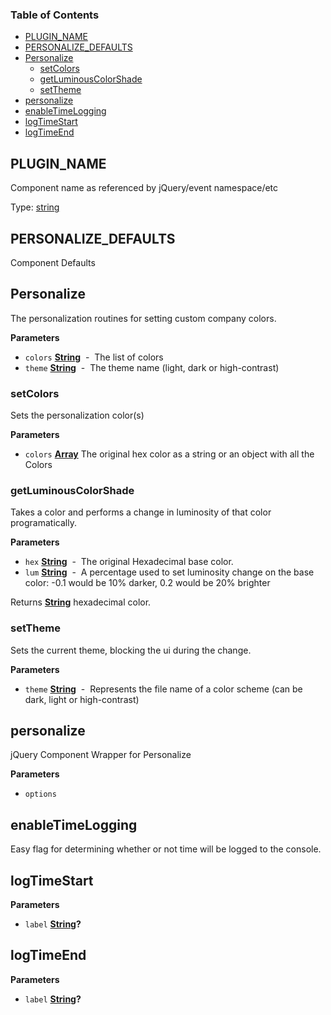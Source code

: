 <!-- Generated by documentation.js. Update this documentation by updating the source code. -->

### Table of Contents

-   [PLUGIN_NAME](#plugin_name)
-   [PERSONALIZE_DEFAULTS](#personalize_defaults)
-   [Personalize](#personalize)
    -   [setColors](#setcolors)
    -   [getLuminousColorShade](#getluminouscolorshade)
    -   [setTheme](#settheme)
-   [personalize](#personalize-1)
-   [enableTimeLogging](#enabletimelogging)
-   [logTimeStart](#logtimestart)
-   [logTimeEnd](#logtimeend)

## PLUGIN_NAME

Component name as referenced by jQuery/event namespace/etc

Type: [string](https://developer.mozilla.org/en-US/docs/Web/JavaScript/Reference/Global_Objects/String)

## PERSONALIZE_DEFAULTS

Component Defaults

## Personalize

The personalization routines for setting custom company colors.

**Parameters**

-   `colors` **[String](https://developer.mozilla.org/en-US/docs/Web/JavaScript/Reference/Global_Objects/String)**  -  The list of colors
-   `theme` **[String](https://developer.mozilla.org/en-US/docs/Web/JavaScript/Reference/Global_Objects/String)**  -  The theme name (light, dark or high-contrast)

### setColors

Sets the personalization color(s)

**Parameters**

-   `colors` **[Array](https://developer.mozilla.org/en-US/docs/Web/JavaScript/Reference/Global_Objects/Array)** The original hex color as a string or an object with all the Colors

### getLuminousColorShade

Takes a color and performs a change in luminosity of that color programatically.

**Parameters**

-   `hex` **[String](https://developer.mozilla.org/en-US/docs/Web/JavaScript/Reference/Global_Objects/String)**  -  The original Hexadecimal base color.
-   `lum` **[String](https://developer.mozilla.org/en-US/docs/Web/JavaScript/Reference/Global_Objects/String)**  -  A percentage used to set luminosity
    change on the base color:  -0.1 would be 10% darker, 0.2 would be 20% brighter

Returns **[String](https://developer.mozilla.org/en-US/docs/Web/JavaScript/Reference/Global_Objects/String)** hexadecimal color.

### setTheme

Sets the current theme, blocking the ui during the change.

**Parameters**

-   `theme` **[String](https://developer.mozilla.org/en-US/docs/Web/JavaScript/Reference/Global_Objects/String)**  -  Represents the file name of a color
    scheme (can be dark, light or high-contrast)

## personalize

jQuery Component Wrapper for Personalize

**Parameters**

-   `options`  

## enableTimeLogging

Easy flag for determining whether or not time will be logged to the console.

## logTimeStart

**Parameters**

-   `label` **[String](https://developer.mozilla.org/en-US/docs/Web/JavaScript/Reference/Global_Objects/String)?** 

## logTimeEnd

**Parameters**

-   `label` **[String](https://developer.mozilla.org/en-US/docs/Web/JavaScript/Reference/Global_Objects/String)?** 
